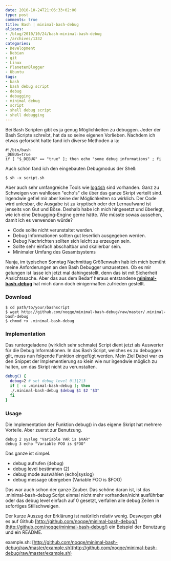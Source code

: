 ```yaml
---
date: 2010-10-24T21:06:33+02:00
type: post
comments: true
title: Bash | minimal-bash-debug
aliases:
- /blog/2010/10/24/bash-minimal-bash-debug
- /archives/1332
categories:
- Development
- Debian
- git
- Linux
- PlanetenBlogger
- Ubuntu
tags:
- bash
- bash debug script
- debug
- debugging
- minimal debug
- script
- shell debug script
- shell debugging
---
```


Bei Bash Scripten gibt es ja genug Möglichkeiten zu debuggen. Jeder der
Bash Scripte schreibt, hat da so seine eigenen Vorlieben. Nachdem ich etwas
geforscht hatte fand ich diverse Methoden a la:

```
#!/bin/bash
_DEBUG=true
if [ "$_DEBUG" == "true" ]; then echo "some debug informations" ; fi
```

Auch schön fand ich den eingebauten Debugmodus der Shell:

```
$ sh -x script.sh
```


Aber auch sehr umfangreiche Tools wie
[log4sh](http://log4sh.svn.sourceforge.net/svnroot/log4sh/trunk/source/1.5/doc/log4sh.html)
sind vorhanden. Ganz zu Schweigen von wahllosen "echo's" die über das ganze
Skript verteilt sind. Irgendwie gefiel mir aber keine der Möglichkeiten so
wirklich. Der Code wird unlesbar, die Ausgabe ist zu kryptisch oder der
Lernaufwand ist jenseits von Gut und Böse. Deshalb habe ich mich hingesetzt
und überlegt, wie ich eine Debugging-Engine gerne hätte. Wie müsste sowas
aussehen, damit ich es verwenden würde?

  * Code sollte nicht verunstaltet werden.
  * Debug Informationen sollten gut leserlich ausgegeben werden.
  * Debug Nachrichten sollten sich leicht zu erzeugen sein.
  * Sollte sehr einfach abschaltbar und skalierbar sein.
  * Minimaler Umfang des Gesamtsystems

Nunja, im typischen Sonntag Nachmittag Größenwahn hab ich mich bemüht meine
Anforderungen an den Bash Debugger umzusetzen. Ob es mir gelungen ist lasse
ich jetzt mal dahingestellt, denn das ist mit Sicherheit Ansichtssache.
Aber das aus dem Bedarf heraus entstandene
**[minimal-bash-debug](http://github.com/noqqe/minimal-bash-debug/)** hat
mich dann doch einigermaßen zufrieden gestellt.

### Download

    $ cd path/to/your/bashscript
    $ wget http://github.com/noqqe/minimal-bash-debug/raw/master/.minimal-bash-debug
    $ chmod +x .minimal-bash-debug

### Implementation

Das runtergeladene (wirklich sehr schmale) Script dient jetzt als Auswerter
für die Debug Informationen. In das Bash Script, welches es zu debuggen
gilt, muss nun folgende Funktion eingefügt werden. Mein Ziel Dabei war es
den Snippet der Implementierung so klein wie nur irgendwie möglich zu
halten, um das Skript nicht zu verunstalten.

``` bash
debug() {
  debug=2 # set debug level 0|1|2|3
  if [ -x .minimal-bash-debug ]; then
  ./.minimal-bash-debug $debug $1 $2 "$3"
  fi
}
```

### Usage

Die Implementation der Funktion debug() in das eigene Skript hat mehrere
Vorteile. Aber zuerst zur Benutzung.

```
debug 2 syslog "Variable VAR is $VAR"
debug 3 echo "Variable FOO is $FOO"
```

Das ganze ist simpel.

  * debug aufrufen (debug)
  * debug level bestimmen (2)
  * debug mode auswählen (echo|syslog)
  * debug message übergeben (Variable FOO is $FOO)

Das war auch schon der ganze Zauber. Das schöne daran ist, ist das
.minimal-bash-debug Script einmal nicht mehr vorhanden/nicht ausführbar
oder das debug level einfach auf 0 gesetzt, verfallen alle debug Zeilen in
sofortiges Stillschweigen.

Der kurze Auszug der Erklärung ist natürlich relativ wenig. Deswegen gibt
es auf Github
[http://github.com/noqqe/minimal-bash-debug/](http://github.com/noqqe/minimal-bash-debug/)
ein Beispiel der Benutzung und ein README.

example.sh:
[http://github.com/noqqe/minimal-bash-debug/raw/master/example.sh](http://github.com/noqqe/minimal-bash-debug/raw/master/example.sh)
